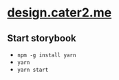 # [design.cater2.me](https://cater2me.github.io/design.cater2.me/ "cater2me.github.io/design.cater2.me" )

## Start storybook
*    `npm -g install yarn`
*    `yarn`
*    `yarn start`

